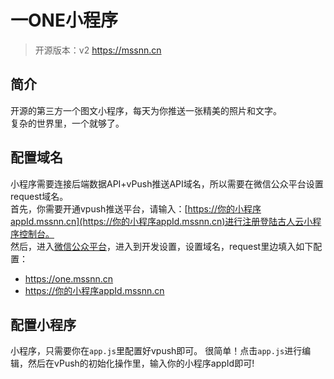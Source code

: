 # 一ONE小程序

> 开源版本：v2
> https://mssnn.cn

## 简介
开源的第三方一个图文小程序，每天为你推送一张精美的照片和文字。    
复杂的世界里，一个就够了。

## 配置域名
小程序需要连接后端数据API+vPush推送API域名，所以需要在微信公众平台设置request域名。    
首先，你需要开通vpush推送平台，请输入：[https://你的小程序appId.mssnn.cn](https://你的小程序appId.mssnn.cn)进行注册登陆古人云小程序控制台。   
然后，进入[微信公众平台](https://mp.weixin.qq.com)，进入到开发设置，设置域名，request里边填入如下配置：

- https://one.mssnn.cn
- https://你的小程序appId.mssnn.cn

## 配置小程序
小程序，只需要你在`app.js`里配置好vpush即可。 
很简单！点击`app.js`进行编辑，然后在vPush的初始化操作里，输入你的小程序appId即可!

![]()